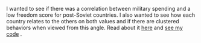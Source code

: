 I wanted to see if there was a correlation between military spending and a low freedom score for post-Soviet countries. I also wanted to see how each country relates to the others on both values and if there are clustered behaviors when viewed from this angle. Read about it [here](https://medium.com/@animichelle/mapping-ex-ussr-nations-to-find-clustered-behaviors-cd113d8aa57b) and [see my code](https://github.com/animichelle/USSR-Military-Spend-vs.-Human-Freedom) . 


